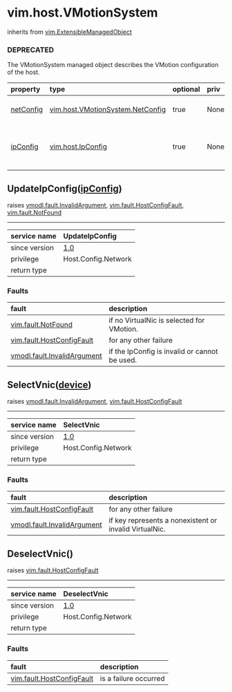 vim.host.VMotionSystem
======================
inherits from [vim.ExtensibleManagedObject](vim.ExtensibleManagedObject.md "vim.ExtensibleManagedObject")
### DEPRECATED



The VMotionSystem managed object describes the VMotion configuration   of the host.

| property | type | optional | priv | desc |
|:---------|:-----|:---------|:-----|:-----|
| <a href='netConfig'>netConfig</a> | [vim.host.VMotionSystem.NetConfig](vim.host.VMotionSystem.NetConfig.md "vim.host.VMotionSystem.NetConfig") | true | None | VMotion network configuration. |
| <a href='ipConfig'>ipConfig</a> | [vim.host.IpConfig](vim.host.IpConfig.md "vim.host.IpConfig") | true | None | IP configuration of the VMotion VirtualNic. |


UpdateIpConfig([ipConfig](vim.host.IpConfig.md "vim.host.IpConfig"))
--------------------------------------------------------------------
 raises [vmodl.fault.InvalidArgument](vmodl.fault.InvalidArgument.md "vmodl.fault.InvalidArgument"), [vim.fault.HostConfigFault](vim.fault.HostConfigFault.md "vim.fault.HostConfigFault"), [vim.fault.NotFound](vim.fault.NotFound.md "vim.fault.NotFound")

---
| service name | UpdateIpConfig |
|:--|:--|
| since version | [1.0](vim.version.md#None) |
| privilege    | Host.Config.Network |
| return type |  |
### Faults
| fault | description |
|:------|:------------|
| [vim.fault.NotFound](vim.fault.NotFound.md "vim.fault.NotFound") | if no VirtualNic is selected for VMotion. |
| [vim.fault.HostConfigFault](vim.fault.HostConfigFault.md "vim.fault.HostConfigFault") | for any other failure |
| [vmodl.fault.InvalidArgument](vmodl.fault.InvalidArgument.md "vmodl.fault.InvalidArgument") | if the IpConfig is invalid or cannot be used. |




SelectVnic([device](#string "string"))
--------------------------------------
 raises [vmodl.fault.InvalidArgument](vmodl.fault.InvalidArgument.md "vmodl.fault.InvalidArgument"), [vim.fault.HostConfigFault](vim.fault.HostConfigFault.md "vim.fault.HostConfigFault")

---
| service name | SelectVnic |
|:--|:--|
| since version | [1.0](vim.version.md#None) |
| privilege    | Host.Config.Network |
| return type |  |
### Faults
| fault | description |
|:------|:------------|
| [vim.fault.HostConfigFault](vim.fault.HostConfigFault.md "vim.fault.HostConfigFault") | for any other failure |
| [vmodl.fault.InvalidArgument](vmodl.fault.InvalidArgument.md "vmodl.fault.InvalidArgument") | if key represents a nonexistent or invalid VirtualNic. |




DeselectVnic()
--------------
 raises [vim.fault.HostConfigFault](vim.fault.HostConfigFault.md "vim.fault.HostConfigFault")

---
| service name | DeselectVnic |
|:--|:--|
| since version | [1.0](vim.version.md#None) |
| privilege    | Host.Config.Network |
| return type |  |
### Faults
| fault | description |
|:------|:------------|
| [vim.fault.HostConfigFault](vim.fault.HostConfigFault.md "vim.fault.HostConfigFault") | is a failure occurred |





